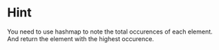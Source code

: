 # Hint

You need to use hashmap to note the total occurences of each element.
And return the element with the highest occurence.